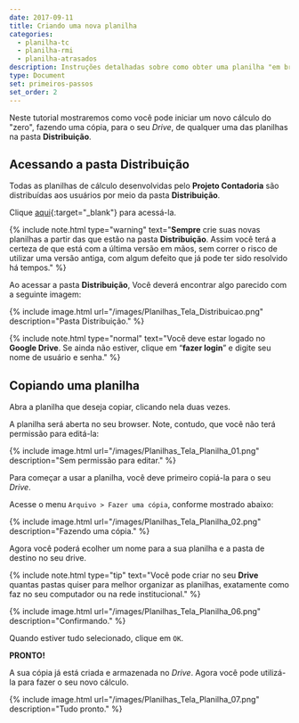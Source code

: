 ```yaml
---
date: 2017-09-11
title: Criando uma nova planilha 
categories:
  - planilha-tc
  - planilha-rmi
  - planilha-atrasados
description: Instruções detalhadas sobre como obter uma planilha "em branco" para iniciar um novo cálculo.
type: Document
set: primeiros-passos
set_order: 2
---
```

Neste tutorial mostraremos como você pode iniciar um novo cálculo do "zero", fazendo uma cópia, para o seu *Drive*, de qualquer uma das planilhas na pasta **Distribuição**.

## Acessando a pasta **Distribuição**

Todas as planilhas de cálculo desenvolvidas pelo **Projeto Contadoria** são distribuídas aos usuários por meio da pasta **Distribuição**. 

Clique [aqui](https://drive.google.com/drive/folders/0B2B1B7RRK5HmS0I2clRTTTJiMXc){:target="_blank"} para acessá-la. 

{% include note.html type="warning" text="<b>Sempre</b> crie suas novas planilhas a partir das que estão na pasta <b>Distribuição</b>. Assim você terá a certeza de que está com a última versão em mãos, sem correr o risco de utilizar uma versão antiga, com algum defeito que já pode ter sido resolvido há tempos." %}

Ao acessar a pasta **Distribuição**, Você deverá encontrar algo parecido com a seguinte imagem:

{% include image.html url="/images/Planilhas_Tela_Distribuicao.png" description="Pasta Distribuição." %}

{% include note.html type="normal" text="Você deve estar logado no <b>Google Drive</b>. Se ainda não estiver, clique em “<b>fazer login</b>” e digite seu nome de usuário e senha." %}

## Copiando uma planilha

Abra a planilha que deseja copiar, clicando nela duas vezes.

A planilha será aberta no seu browser. Note, contudo, que você não terá permissão para editá-la:

{% include image.html url="/images/Planilhas_Tela_Planilha_01.png" description="Sem permissão para editar." %}

Para começar a usar a planilha, você deve primeiro copiá-la para o seu *Drive*.

Acesse o menu `Arquivo > Fazer uma cópia`, conforme mostrado abaixo:

{% include image.html url="/images/Planilhas_Tela_Planilha_02.png" description="Fazendo uma cópia." %}

Agora você poderá ecolher um nome para a sua planilha e a pasta de destino no seu drive.

{% include note.html type="tip" text="Você pode criar no seu <b>Drive</b> quantas pastas quiser para melhor organizar as planilhas, exatamente como faz no seu computador ou na rede institucional." %}

{% include image.html url="/images/Planilhas_Tela_Planilha_06.png" description="Confirmando." %}

Quando estiver tudo selecionado, clique em `OK`.

**PRONTO!**

A sua cópia já está criada e armazenada no *Drive*. Agora você pode utilizá-la para fazer o seu novo cálculo.

{% include image.html url="/images/Planilhas_Tela_Planilha_07.png" description="Tudo pronto." %}
